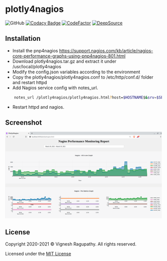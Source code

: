 # plotly4nagios

![GitHub](https://img.shields.io/github/license/vignesh88/plotly4nagios)
[![Codacy Badge](https://api.codacy.com/project/badge/Grade/b5584b07ff944a77a9e1fcd0951c2eb8)](https://app.codacy.com/gh/vignesh88/plotly4nagios?utm_source=github.com&utm_medium=referral&utm_content=vignesh88/plotly4nagios&utm_campaign=Badge_Grade_Settings)
[![CodeFactor](https://www.codefactor.io/repository/github/vignesh88/plotly4nagios/badge)](https://www.codefactor.io/repository/github/vignesh88/plotly4nagios)
[![DeepSource](https://deepsource.io/gh/vignesh88/plotly4nagios.svg/?label=active+issues&show_trend=true)](https://deepsource.io/gh/vignesh88/plotly4nagios/?ref=repository-badge)

## Installation

- Install the pnp4nagios https://support.nagios.com/kb/article/nagios-core-performance-graphs-using-pnp4nagios-801.html
- Download plotly4nagios.tar.gz and extract it under /usr/local/plotly4nagios
- Modify the config.json variables according to the environment
- Copy the plotly4nagios/plotly4nagios.conf to /etc/http/conf.d/ folder and restart httpd
- Add Nagios service config with  notes_url.

``` bash
    notes_url /plotly4nagios/plotly4nagios.html?host=$HOSTNAME$&srv=$SERVICEDESC$
```

- Restart httpd and nagios.

## Screenshot

![Alt text](img/screenshot.png?raw=true "Title")

## License

Copyright 2020-2021 © Vignesh Ragupathy. All rights reserved.

Licensed under the [MIT License](https://github.com/vignesh88/plotly4nagios/blob/ed09f8d687014107c8002d92acbc7acd2f62468a/LICENSE)
